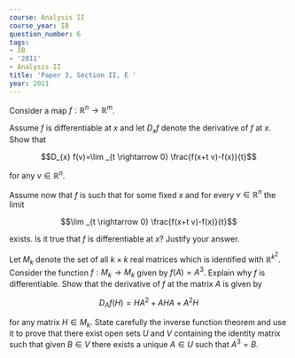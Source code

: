```yaml
---
course: Analysis II
course_year: IB
question_number: 6
tags:
- IB
- '2011'
- Analysis II
title: 'Paper 3, Section II, E '
year: 2011
---
```




Consider a map $f: \mathbb{R}^{n} \rightarrow \mathbb{R}^{m}$.

Assume $f$ is differentiable at $x$ and let $D_{x} f$ denote the derivative of $f$ at $x$. Show that

$$D_{x} f(v)=\lim _{t \rightarrow 0} \frac{f(x+t v)-f(x)}{t}$$

for any $v \in \mathbb{R}^{n}$.

Assume now that $f$ is such that for some fixed $x$ and for every $v \in \mathbb{R}^{n}$ the limit

$$\lim _{t \rightarrow 0} \frac{f(x+t v)-f(x)}{t}$$

exists. Is it true that $f$ is differentiable at $x ?$ Justify your answer.

Let $M_{k}$ denote the set of all $k \times k$ real matrices which is identified with $\mathbb{R}^{k^{2}}$. Consider the function $f: M_{k} \rightarrow M_{k}$ given by $f(A)=A^{3}$. Explain why $f$ is differentiable. Show that the derivative of $f$ at the matrix $A$ is given by

$$D_{A} f(H)=H A^{2}+A H A+A^{2} H$$

for any matrix $H \in M_{k}$. State carefully the inverse function theorem and use it to prove that there exist open sets $U$ and $V$ containing the identity matrix such that given $B \in V$ there exists a unique $A \in U$ such that $A^{3}=B$.